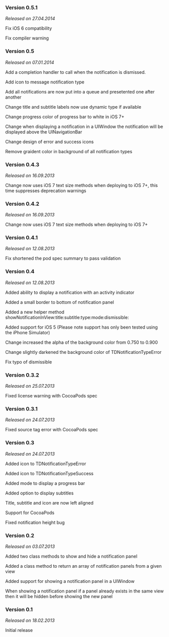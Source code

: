 ### Version 0.5.1

*Released on 27.04.2014*

Fix iOS 6 compatibility

Fix compiler warning

### Version 0.5

*Released on 07.01.2014*

Add a completion handler to call when the notification is dismissed.

Add icon to message notification type

Add all notifications are now put into a queue and presetented one after another

Change title and subtitle labels now use dynamic type if available

Change progress color of progress bar to white in iOS 7+

Change when displaying a notification in a UIWindow the notification will be displayed above the UINavigationBar

Change design of error and success icons

Remove graident color in background of all notification types

### Version 0.4.3

*Released on 16.09.2013*

Change now uses iOS 7 text size methods when deploying to iOS 7+, this time suppresses deprecation warnings

### Version 0.4.2

*Released on 16.09.2013*

Change now uses iOS 7 text size methods when deploying to iOS 7+

### Version 0.4.1

*Released on 12.08.2013*

Fix shortened the pod spec summary to pass validation

### Version 0.4

*Released on 12.08.2013*

Added ability to display a notification with an activity indicator

Added a small border to bottom of notification panel

Added a new helper method showNotificationInView:title:subtitle:type:mode:dismissible:

Added support for iOS 5 (Please note support has only been tested using the iPhone Simulator)

Change increased the alpha of the background color from 0.750 to 0.900

Change slightly darkened the background color of TDNotificationTypeError

Fix typo of dismissible

### Version 0.3.2

*Released on 25.07.2013*

Fixed license warning with CocoaPods spec

### Version 0.3.1

*Released on 24.07.2013*

Fixed source tag error with CocoaPods spec

### Version 0.3

*Released on 24.07.2013*

Added icon to TDNotificationTypeError

Added icon to TDNotificationTypeSuccess

Added mode to display a progress bar

Added option to display subtitles

Title, subtitle and icon are now left aligned

Support for CocoaPods

Fixed notification height bug

### Version 0.2

*Released on 03.07.2013*

Added two class methods to show and hide a notification panel

Added a class method to return an array of notification panels from a given view

Added support for showing a notification panel in a UIWindow

When showing a notification panel if a panel already exists in the same view then it will be hidden before showing the new panel

### Version 0.1

*Released on 18.02.2013*

Initial release